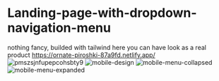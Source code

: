 # Landing-page-with-dropdown-navigation-menu
nothing fancy, builded with tailwind here you can have look as a real product https://ornate-piroshki-87a9fd.netlify.app/
![pmszsjnfupepcohsbty9](https://user-images.githubusercontent.com/103512845/207865469-133b42b5-fe55-4b15-bbed-5f9d2518c658.jpg)
![mobile-design](https://user-images.githubusercontent.com/103512845/207866634-45412f30-ece8-45cc-870a-e15cedcca3f3.jpg)
![mobile-menu-collapsed](https://user-images.githubusercontent.com/103512845/207866773-18ea1a3d-ed65-42b9-85e5-82b72e5d6ee8.jpg)
![mobile-menu-expanded](https://user-images.githubusercontent.com/103512845/207866781-fcea5a5d-d408-44bc-8da2-ab6ac3c1fd09.jpg)
